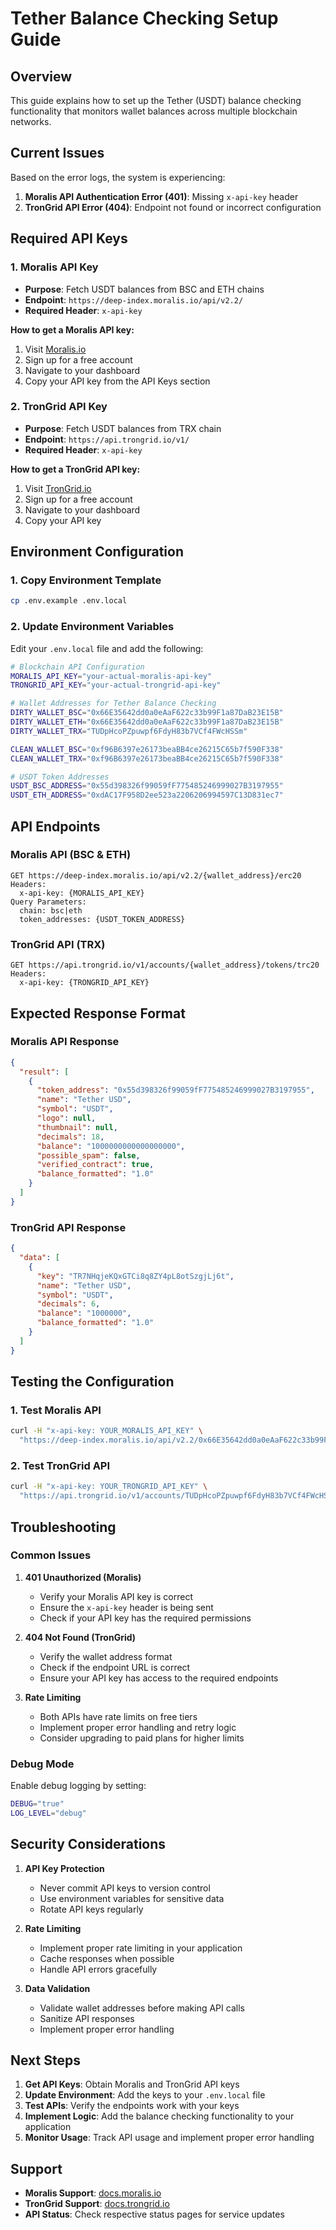 # Tether Balance Checking Setup Guide

## Overview
This guide explains how to set up the Tether (USDT) balance checking functionality that monitors wallet balances across multiple blockchain networks.

## Current Issues
Based on the error logs, the system is experiencing:
1. **Moralis API Authentication Error (401)**: Missing `x-api-key` header
2. **TronGrid API Error (404)**: Endpoint not found or incorrect configuration

## Required API Keys

### 1. Moralis API Key
- **Purpose**: Fetch USDT balances from BSC and ETH chains
- **Endpoint**: `https://deep-index.moralis.io/api/v2.2/`
- **Required Header**: `x-api-key`

**How to get a Moralis API key:**
1. Visit [Moralis.io](https://moralis.io/)
2. Sign up for a free account
3. Navigate to your dashboard
4. Copy your API key from the API Keys section

### 2. TronGrid API Key
- **Purpose**: Fetch USDT balances from TRX chain
- **Endpoint**: `https://api.trongrid.io/v1/`
- **Required Header**: `x-api-key`

**How to get a TronGrid API key:**
1. Visit [TronGrid.io](https://www.trongrid.io/)
2. Sign up for a free account
3. Navigate to your dashboard
4. Copy your API key

## Environment Configuration

### 1. Copy Environment Template
```bash
cp .env.example .env.local
```

### 2. Update Environment Variables
Edit your `.env.local` file and add the following:

```bash
# Blockchain API Configuration
MORALIS_API_KEY="your-actual-moralis-api-key"
TRONGRID_API_KEY="your-actual-trongrid-api-key"

# Wallet Addresses for Tether Balance Checking
DIRTY_WALLET_BSC="0x66E35642dd0a0eAaF622c33b99F1a87DaB23E15B"
DIRTY_WALLET_ETH="0x66E35642dd0a0eAaF622c33b99F1a87DaB23E15B"
DIRTY_WALLET_TRX="TUDpHcoPZpuwpf6FdyH83b7VCf4FWcHSSm"

CLEAN_WALLET_BSC="0xf96B6397e26173beaBB4ce26215C65b7f590F338"
CLEAN_WALLET_TRX="0xf96B6397e26173beaBB4ce26215C65b7f590F338"

# USDT Token Addresses
USDT_BSC_ADDRESS="0x55d398326f99059fF775485246999027B3197955"
USDT_ETH_ADDRESS="0xdAC17F958D2ee523a2206206994597C13D831ec7"
```

## API Endpoints

### Moralis API (BSC & ETH)
```
GET https://deep-index.moralis.io/api/v2.2/{wallet_address}/erc20
Headers:
  x-api-key: {MORALIS_API_KEY}
Query Parameters:
  chain: bsc|eth
  token_addresses: {USDT_TOKEN_ADDRESS}
```

### TronGrid API (TRX)
```
GET https://api.trongrid.io/v1/accounts/{wallet_address}/tokens/trc20
Headers:
  x-api-key: {TRONGRID_API_KEY}
```

## Expected Response Format

### Moralis API Response
```json
{
  "result": [
    {
      "token_address": "0x55d398326f99059fF775485246999027B3197955",
      "name": "Tether USD",
      "symbol": "USDT",
      "logo": null,
      "thumbnail": null,
      "decimals": 18,
      "balance": "1000000000000000000",
      "possible_spam": false,
      "verified_contract": true,
      "balance_formatted": "1.0"
    }
  ]
}
```

### TronGrid API Response
```json
{
  "data": [
    {
      "key": "TR7NHqjeKQxGTCi8q8ZY4pL8otSzgjLj6t",
      "name": "Tether USD",
      "symbol": "USDT",
      "decimals": 6,
      "balance": "1000000",
      "balance_formatted": "1.0"
    }
  ]
}
```

## Testing the Configuration

### 1. Test Moralis API
```bash
curl -H "x-api-key: YOUR_MORALIS_API_KEY" \
  "https://deep-index.moralis.io/api/v2.2/0x66E35642dd0a0eAaF622c33b99F1a87DaB23E15B/erc20?chain=bsc&token_addresses=0x55d398326f99059fF775485246999027B3197955"
```

### 2. Test TronGrid API
```bash
curl -H "x-api-key: YOUR_TRONGRID_API_KEY" \
  "https://api.trongrid.io/v1/accounts/TUDpHcoPZpuwpf6FdyH83b7VCf4FWcHSSm/tokens/trc20"
```

## Troubleshooting

### Common Issues

1. **401 Unauthorized (Moralis)**
   - Verify your Moralis API key is correct
   - Ensure the `x-api-key` header is being sent
   - Check if your API key has the required permissions

2. **404 Not Found (TronGrid)**
   - Verify the wallet address format
   - Check if the endpoint URL is correct
   - Ensure your API key has access to the required endpoints

3. **Rate Limiting**
   - Both APIs have rate limits on free tiers
   - Implement proper error handling and retry logic
   - Consider upgrading to paid plans for higher limits

### Debug Mode
Enable debug logging by setting:
```bash
DEBUG="true"
LOG_LEVEL="debug"
```

## Security Considerations

1. **API Key Protection**
   - Never commit API keys to version control
   - Use environment variables for sensitive data
   - Rotate API keys regularly

2. **Rate Limiting**
   - Implement proper rate limiting in your application
   - Cache responses when possible
   - Handle API errors gracefully

3. **Data Validation**
   - Validate wallet addresses before making API calls
   - Sanitize API responses
   - Implement proper error handling

## Next Steps

1. **Get API Keys**: Obtain Moralis and TronGrid API keys
2. **Update Environment**: Add the keys to your `.env.local` file
3. **Test APIs**: Verify the endpoints work with your keys
4. **Implement Logic**: Add the balance checking functionality to your application
5. **Monitor Usage**: Track API usage and implement proper error handling

## Support

- **Moralis Support**: [docs.moralis.io](https://docs.moralis.io/)
- **TronGrid Support**: [docs.trongrid.io](https://docs.trongrid.io/)
- **API Status**: Check respective status pages for service updates